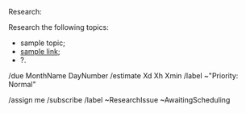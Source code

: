 Research:

Research the following topics:
* sample topic;
* [sample link](http://example.com);
* ?.

/due MonthName DayNumber
/estimate Xd Xh Xmin
/label ~"Priority: Normal"

/assign me
/subscribe
/label ~ResearchIssue ~AwaitingScheduling
